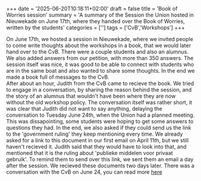 +++
date = '2025-06-20T10:18:11+02:00'
draft = false
title = 'Book of Worries session'
summary = 'A summary of the Session the Union hosted in Nieuwekade on June 17th, where they handed over the Book of Worries, written by the students'
categories = ['']
tags = ['CvB','Workshops']
+++

On June 17th, we hosted a session in Nieuwekade, where we invited people to come write thoughts about the workshops in a book, that we would later hand over to the CvB. There were a couple students and also an alumnus. We also added answers from our petition, with more than 350 answers. The session itself was nice, it was good to be able to connect with students who are in the same boat and also wanted to share some thoughts. In the end we made a book full of messages to the CvB.  
After about an hour, Judith from the CvB came to recieve the book. We tried to engage in a conversation, by sharing the reason behind the session, and the story of an alumnus that wouldn't have been where they are now without the old workshop policy.
The conversation itself was rather short, it was clear that Judith did not want to say anything, delaying the conversation to Tuesday June 24th, when the Union had a planned meeting. This was dissapointing, some students were hoping to get some answers to questions they had.
In the end, we also asked if they could send us the link to the 'government ruling' they keep mentioning every time. We already asked for a link to this document in our first email on April 11th, but we still haven't recieved it. Judith said that they would have to look into that, and mentioned that it is the ruling about 'publieke middelen voor privaat gebruik'. To remind them to send over this link, we sent them an email a day after the session. We recieved these documents two days later.
There was a conversation with the CvB on June 24, you can read more [here](/archive/log/250624conversationCvB)

